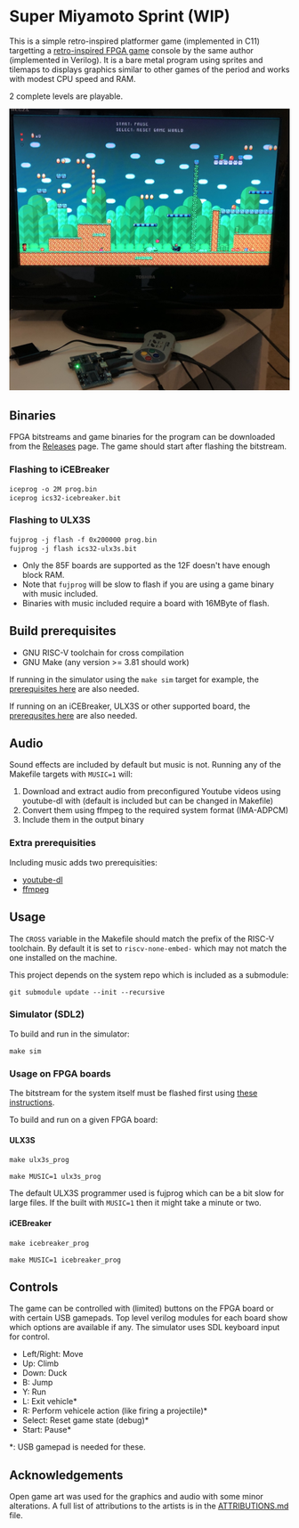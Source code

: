 # Super Miyamoto Sprint (WIP)

This is a simple retro-inspired platformer game (implemented in C11) targetting a [retro-inspired FPGA game](https://github.com/dan-rodrigues/icestation-32) console by the same author (implemented in Verilog). It is a bare metal program using sprites and tilemaps to displays graphics similar to other games of the period and works with modest CPU speed and RAM.

2 complete levels are playable.

![Photo](photo/demo.jpg)

## Binaries

FPGA bitstreams and game binaries for the program can be downloaded from the [Releases](https://github.com/dan-rodrigues/super-miyamoto-sprint/releases) page. The game should start after flashing the bitstream.

### Flashing to iCEBreaker

```
iceprog -o 2M prog.bin
iceprog ics32-icebreaker.bit
```

### Flashing to ULX3S

```
fujprog -j flash -f 0x200000 prog.bin
fujprog -j flash ics32-ulx3s.bit
```

* Only the 85F boards are supported as the 12F doesn't have enough block RAM.
* Note that `fujprog` will be slow to flash if you are using a game binary with music included.
* Binaries with music included require a board with 16MByte of flash.

## Build prerequisites

* GNU RISC-V toolchain for cross compilation
* GNU Make (any version >= 3.81 should work)

If running in the simulator using the `make sim` target for example, the [prerequisites here](https://github.com/dan-rodrigues/icestation-32/tree/master/simulator) are also needed.

If running on an iCEBreaker, ULX3S or other supported board, the [prerequsites here](https://github.com/dan-rodrigues/icestation-32#prerequisites) are also needed.

## Audio

Sound effects are included by default but music is not. Running any of the Makefile targets with `MUSIC=1` will:

1. Download and extract audio from preconfigured Youtube videos using youtube-dl with (default is included but can be changed in Makefile)
2. Convert them using ffmpeg to the required system format (IMA-ADPCM)
3. Include them in the output binary

### Extra prerequisities

Including music adds two prerequisities:

* [youtube-dl](https://github.com/ytdl-org/youtube-dl)
* [ffmpeg](https://ffmpeg.org/)

## Usage

The `CROSS` variable in the Makefile should match the prefix of the RISC-V toolchain. By default it is set to `riscv-none-embed-` which may not match the one installed on the machine.

This project depends on the system repo which is included as a submodule:

```
git submodule update --init --recursive
```
### Simulator (SDL2)

To build and run in the simulator:

```
make sim
```

### Usage on FPGA boards

The bitstream for the system itself must be flashed first using [these instructions](https://github.com/dan-rodrigues/icestation-32#build-and-program-bitstream).

To build and run on a given FPGA board:

#### ULX3S

```
make ulx3s_prog
```

```
make MUSIC=1 ulx3s_prog
```

The default ULX3S programmer used is fujprog which can be a bit slow for large files. If the built with `MUSIC=1` then it might take a minute or two.
#### iCEBreaker

```
make icebreaker_prog
```
```
make MUSIC=1 icebreaker_prog
```

## Controls

The game can be controlled with (limited) buttons on the FPGA board or with certain USB gamepads. Top level verilog modules for each board show which options are available if any. The simulator uses SDL keyboard input for control.

* Left/Right: Move
* Up: Climb
* Down: Duck
* B: Jump
* Y: Run
* L: Exit vehicle*
* R: Perform vehicele action (like firing a projectile)*
* Select: Reset game state (debug)*
* Start: Pause*

*: USB gamepad is needed for these.

## Acknowledgements

Open game art was used for the graphics and audio with some minor alterations. A full list of attributions to the artists is in the [ATTRIBUTIONS.md](assets/ATTRIBUTIONS.md) file.
